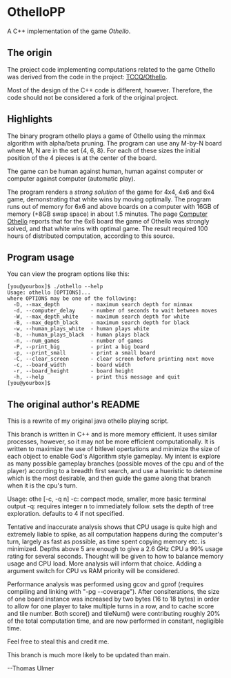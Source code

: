 # OthelloPP
A C++ implementation of the game *Othello*.

## The origin
The project code implementing computations related to the
game Othello was derived from the code in the project:
[TCCQ/Othello](https://github.com/TCCQ/Othello).

Most of the design of the C++ code is different, however.
Therefore, the code should not be considered a fork of
the original project.

## Highlights
The binary program othello plays a game of Othello using the minmax
algorithm with alpha/beta pruning. The program can use any M-by-N board
where M, N are in the set {4, 6, 8}. For each of these sizes 
the initial position of the 4 pieces is at the center of the board.

The game can be human against human, human against computer or
computer against computer (automatic play).

The program renders a *strong solution* of the game for 4x4, 4x6 and
6x4 game, demonstrating that white wins by moving optimally. The
program runs out of memory for 6x6 and above boards on a computer with
16GB of memory (+8GB swap space) in about 1.5 minutes.
The page [Computer Othello](https://en.wikipedia.org/wiki/Computer_Othello)
reports that for the 6x6 board the game of Othello was strongly solved,
and that white wins with optimal game. The result required
100 hours of distributed computation, according to this source.

## Program usage
You can view the program options like this:

    [you@yourbox]$ ./othello --help
    Usage: othello [OPTIONS]...
    where OPTIONS may be one of the following:
      -D, --max_depth          - maximum search depth for minmax
      -d, --computer_delay     - number of seconds to wait between moves
      -W, --max_depth_white    - maximum search depth for white
      -B, --max_depth_black    - maximum search depth for black
      -w, --human_plays_white  - human plays white
      -b, --human_plays_black  - human plays black
      -n, --num_games          - number of games
      -P, --print_big          - print a big board
      -p, --print_small        - print a small board
      -C, --clear_screen       - clear screen before printing next move
      -c, --board_width        - board width
      -r, --board_height       - board height
      -h, --help               - print this message and quit
    [you@yourbox]$

## The original author's README

This is a rewrite of my original java othello playing script.

This branch is written in C++ and is more memory efficient. It uses
similar processes, however, so it may not be more efficient
computationally. It is written to maximize the use of bitlevel
opertations and minimize the size of each object to enable God's
Algorithm style gameplay. My intent is explore as many possible
gameplay branches (possible moves of the cpu and of the player)
according to a breadth first search, and use a hueristic to determine
which is the most desirable, and then guide the game along that branch
when it is the cpu's turn.

Usage: othe [-c, -q n]
-c: compact mode, smaller, more basic terminal output
-q: requires integer n to immediately follow. sets the depth of tree exploration. defaults to 4 if not specified. 

Tentative and inaccurate analysis shows that CPU usage is quite high
and extremely liable to spike, as all computation happens during the
computer's turn, largely as fast as possible, as time spent copying
memory etc. is minimized. Depths above 5 are enough to give a 2.6 GHz
CPU a 99% usage rating for several seconds. Thought will be given to
how to balance memory usage and CPU load. More analysis will inform
that choice. Adding a argument switch for CPU vs RAM priority will be
considered.

Performance analysis was performed using gcov and gprof (requires
compiling and linking with "-pg --coverage"). After consiterations,
the size of one board instance was increased by two bytes (16 to 18
bytes) in order to allow for one player to take multiple turns in a
row, and to cache score and tile number. Both score() and tileNum()
were contributing roughly 20% of the total computation time, and are
now performed in constant, negligible time.

Feel free to steal this and credit me.

This branch is much more likely to be updated than main.

--Thomas Ulmer
